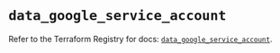 # `data_google_service_account`

Refer to the Terraform Registry for docs: [`data_google_service_account`](https://registry.terraform.io/providers/hashicorp/google/5.45.2/docs/data-sources/service_account).
